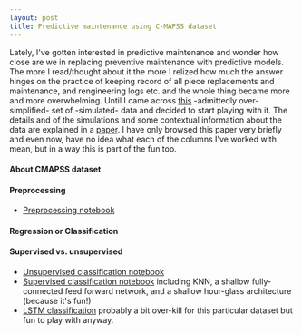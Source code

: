 ```yaml
---
layout: post
title: Predictive maintenance using C-MAPSS dataset
---
```


Lately, I've gotten interested in predictive maintenance and wonder how close are we in replacing preventive maintenance with predictive models. The more I read/thought about it the more I relized how much the answer hinges on the practice of keeping record of all piece replacements and maintenance, and rengineering logs etc. and the whole thing became more and more overwhelming. Until I came across [this](https://ti.arc.nasa.gov/tech/dash/pcoe/prognostic-data-repository/#turbofan) -admittedly over-simplified- set of -simulated- data and decided to start playing with it. The details and of the simulations and some contextual information about the data are explained in a [paper](https://www.google.no/url?sa=t&rct=j&q=&esrc=s&source=web&cd=1&ved=0ahUKEwis05bV4LHWAhWKfRoKHZabAakQFggoMAA&url=https%3A%2F%2Fti.arc.nasa.gov%2Fpublications%2F154%2Fdownload%2F&usg=AFQjCNELnrsSWOvSTQlF39WXmZ9cF9ka5g). I have only browsed this paper very briefly and even now, have no idea what each of the columns I've worked with mean, but in a way this is part of the fun too.

#### About CMAPSS dataset

#### Preprocessing
- [Preprocessing notebook](https://github.com/asadisaghar/PdM-C-MAPSST/blob/master/play/publish/preprocessing.ipynb)

#### Regression or Classification

#### Supervised vs. unsupervised
- [Unsupervised classification notebook](https://github.com/asadisaghar/PdM-C-MAPSST/blob/master/play/publish/unsupervised_classification.ipynb)
- [Supervised classification notebook](https://github.com/asadisaghar/PdM-C-MAPSST/blob/master/play/publish/supervised_classification.ipynb) including KNN, a shallow fully-connected feed forward network, and a shallow hour-glass architecture (because it's fun!)
- [LSTM classification](https://github.com/asadisaghar/PdM-C-MAPSST/blob/master/play/publish/LSTM_classification.ipynb) probably a bit over-kill for this particular dataset but fun to play with anyway.
